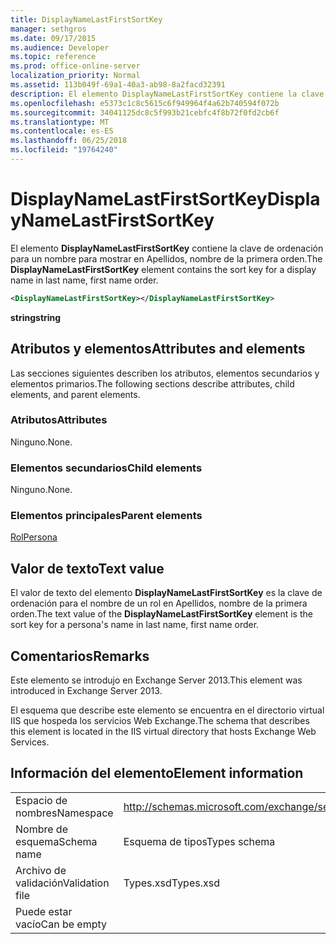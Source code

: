 ```yaml
---
title: DisplayNameLastFirstSortKey
manager: sethgros
ms.date: 09/17/2015
ms.audience: Developer
ms.topic: reference
ms.prod: office-online-server
localization_priority: Normal
ms.assetid: 113b049f-69a1-40a3-ab98-8a2facd32391
description: El elemento DisplayNameLastFirstSortKey contiene la clave de ordenación para un nombre para mostrar en Apellidos, nombre de la primera orden.
ms.openlocfilehash: e5373c1c8c5615c6f949964f4a62b740594f072b
ms.sourcegitcommit: 34041125dc8c5f993b21cebfc4f8b72f0fd2cb6f
ms.translationtype: MT
ms.contentlocale: es-ES
ms.lasthandoff: 06/25/2018
ms.locfileid: "19764240"
---
```

# <a name="displaynamelastfirstsortkey"></a><span data-ttu-id="732af-103">DisplayNameLastFirstSortKey</span><span class="sxs-lookup"><span data-stu-id="732af-103">DisplayNameLastFirstSortKey</span></span>

<span data-ttu-id="732af-104">El elemento **DisplayNameLastFirstSortKey** contiene la clave de ordenación para un nombre para mostrar en Apellidos, nombre de la primera orden.</span><span class="sxs-lookup"><span data-stu-id="732af-104">The **DisplayNameLastFirstSortKey** element contains the sort key for a display name in last name, first name order.</span></span> 
  
```XML
<DisplayNameLastFirstSortKey></DisplayNameLastFirstSortKey>
```

 <span data-ttu-id="732af-105">**string**</span><span class="sxs-lookup"><span data-stu-id="732af-105">**string**</span></span>
## <a name="attributes-and-elements"></a><span data-ttu-id="732af-106">Atributos y elementos</span><span class="sxs-lookup"><span data-stu-id="732af-106">Attributes and elements</span></span>

<span data-ttu-id="732af-107">Las secciones siguientes describen los atributos, elementos secundarios y elementos primarios.</span><span class="sxs-lookup"><span data-stu-id="732af-107">The following sections describe attributes, child elements, and parent elements.</span></span>
  
### <a name="attributes"></a><span data-ttu-id="732af-108">Atributos</span><span class="sxs-lookup"><span data-stu-id="732af-108">Attributes</span></span>

<span data-ttu-id="732af-109">Ninguno.</span><span class="sxs-lookup"><span data-stu-id="732af-109">None.</span></span>
  
### <a name="child-elements"></a><span data-ttu-id="732af-110">Elementos secundarios</span><span class="sxs-lookup"><span data-stu-id="732af-110">Child elements</span></span>

<span data-ttu-id="732af-111">Ninguno.</span><span class="sxs-lookup"><span data-stu-id="732af-111">None.</span></span>
  
### <a name="parent-elements"></a><span data-ttu-id="732af-112">Elementos principales</span><span class="sxs-lookup"><span data-stu-id="732af-112">Parent elements</span></span>

[<span data-ttu-id="732af-113">Rol</span><span class="sxs-lookup"><span data-stu-id="732af-113">Persona</span></span>](persona.md)
  
## <a name="text-value"></a><span data-ttu-id="732af-114">Valor de texto</span><span class="sxs-lookup"><span data-stu-id="732af-114">Text value</span></span>

<span data-ttu-id="732af-115">El valor de texto del elemento **DisplayNameLastFirstSortKey** es la clave de ordenación para el nombre de un rol en Apellidos, nombre de la primera orden.</span><span class="sxs-lookup"><span data-stu-id="732af-115">The text value of the **DisplayNameLastFirstSortKey** element is the sort key for a persona's name in last name, first name order.</span></span> 
  
## <a name="remarks"></a><span data-ttu-id="732af-116">Comentarios</span><span class="sxs-lookup"><span data-stu-id="732af-116">Remarks</span></span>

<span data-ttu-id="732af-117">Este elemento se introdujo en Exchange Server 2013.</span><span class="sxs-lookup"><span data-stu-id="732af-117">This element was introduced in Exchange Server 2013.</span></span>
  
<span data-ttu-id="732af-118">El esquema que describe este elemento se encuentra en el directorio virtual IIS que hospeda los servicios Web Exchange.</span><span class="sxs-lookup"><span data-stu-id="732af-118">The schema that describes this element is located in the IIS virtual directory that hosts Exchange Web Services.</span></span>
  
## <a name="element-information"></a><span data-ttu-id="732af-119">Información del elemento</span><span class="sxs-lookup"><span data-stu-id="732af-119">Element information</span></span>

|||
|:-----|:-----|
|<span data-ttu-id="732af-120">Espacio de nombres</span><span class="sxs-lookup"><span data-stu-id="732af-120">Namespace</span></span>  <br/> |http://schemas.microsoft.com/exchange/services/2006/types  <br/> |
|<span data-ttu-id="732af-121">Nombre de esquema</span><span class="sxs-lookup"><span data-stu-id="732af-121">Schema name</span></span>  <br/> |<span data-ttu-id="732af-122">Esquema de tipos</span><span class="sxs-lookup"><span data-stu-id="732af-122">Types schema</span></span>  <br/> |
|<span data-ttu-id="732af-123">Archivo de validación</span><span class="sxs-lookup"><span data-stu-id="732af-123">Validation file</span></span>  <br/> |<span data-ttu-id="732af-124">Types.xsd</span><span class="sxs-lookup"><span data-stu-id="732af-124">Types.xsd</span></span>  <br/> |
|<span data-ttu-id="732af-125">Puede estar vacío</span><span class="sxs-lookup"><span data-stu-id="732af-125">Can be empty</span></span>  <br/> ||
   

